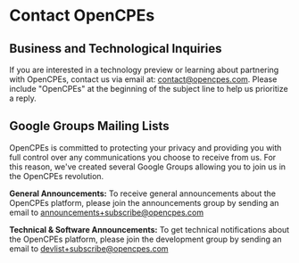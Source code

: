 # Contact OpenCPEs

## Business and Technological Inquiries

If you are interested in a technology preview or learning about partnering with OpenCPEs, contact us via email at: [contact@opencpes.com](contact@opencpes.com). Please include "OpenCPEs" at the beginning of the subject line to help us prioritize a reply.

## Google Groups Mailing Lists

OpenCPEs is committed to protecting your privacy and providing you with full control over any communications you choose to receive from us. For this reason, we've created several Google Groups allowing you to join us in the OpenCPEs revolution.

**General Announcements:** To receive general announcements about the OpenCPEs platform, please join the announcements group by sending an email to [announcements+subscribe@opencpes.com](mailto:announcements+subscribe@opencpes.com)

**Technical & Software Announcements:** To get technical notifications about the OpenCPEs platform, please join the development group by sending an email to [devlist+subscribe@opencpes.com](devlist+subscribe@opencpes.com)
